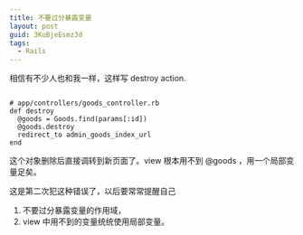 ```yaml
---
title: 不要过分暴露变量
layout: post
guid: 3KuBjeEsmz3d
tags:
  - Rails
---
```


相信有不少人也和我一样，这样写 destroy action.

<pre><code>
# app/controllers/goods_controller.rb
def destroy
  @goods = Goods.find(params[:id])
  @goods.destroy
  redirect_to admin_goods_index_url
end
</code></pre>

这个对象删除后直接调转到新页面了。view 根本用不到 @goods ，用一个局部变量足矣。

这是第二次犯这种错误了，以后要常常提醒自己

1. 不要过分暴露变量的作用域，
2. view 中用不到的变量统统使用局部变量。